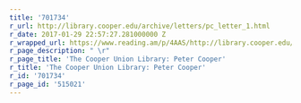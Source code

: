 ```yaml
---
title: '701734'
r_url: http://library.cooper.edu/archive/letters/pc_letter_1.html
r_date: 2017-01-29 22:57:27.281000000 Z
r_wrapped_url: https://www.reading.am/p/4AAS/http://library.cooper.edu/archive/letters/pc_letter_1.html
r_page_description: " \r"
r_page_title: 'The Cooper Union Library: Peter Cooper'
r_title: 'The Cooper Union Library: Peter Cooper'
r_id: '701734'
r_page_id: '515021'
---
```


